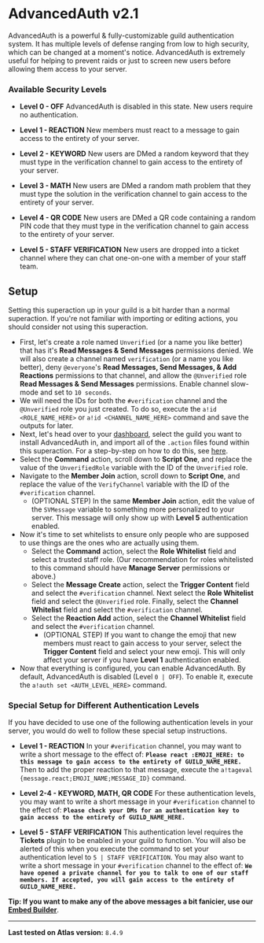 # AdvancedAuth v2.1
AdvancedAuth is a powerful & fully-customizable guild authentication system. It has multiple levels of defense ranging from low to high security, which can be changed at a moment's notice. AdvancedAuth is extremely useful for helping to prevent raids or just to screen new users before allowing them access to your server.

### Available Security Levels
* **Level 0 - OFF**
AdvancedAuth is disabled in this state. New users require no authentication.

* **Level 1 - REACTION**
New members must react to a message to gain access to the entirety of your server.

* **Level 2 - KEYWORD**
New users are DMed a random keyword that they must type in the verification channel to gain access to the entirety of your server.

* **Level 3 - MATH**
New users are DMed a random math problem that they must type the solution in the verification channel to gain access to the entirety of your server.

* **Level 4 - QR CODE**
New users are DMed a QR code containing a random PIN code that they must type in the verification channel to gain access to the entirety of your server.

* **Level 5 - STAFF VERIFICATION**
New users are dropped into a ticket channel where they can chat one-on-one with a member of your staff team.

## Setup
Setting this superaction up in your guild is a bit harder than a normal superaction. If you're not familiar with importing or editing actions, you should consider not using this superaction. 
* First, let's create a role named `Unverified` (or a name you like better) that has it's **Read Messages & Send Messages** permissions denied. We will also create a channel named `verification` (or a name you like better), deny `@everyone`'s **Read Messages, Send Messages, & Add Reactions** permissions to that channel, and allow the `@Unverified` role **Read Messages & Send Messages** permissions. Enable channel slow-mode and set to `10 seconds`.
* We will need the IDs for both the `#verification` channel and the `@Unverified` role you just created. To do so, execute the `a!id <ROLE_NAME_HERE>` or `a!id <CHANNEL_NAME_HERE>` command and save the outputs for later.
* Next, let's head over to your [dashboard](https://atlasbot.xyz/@me/guilds), select the guild you want to install AdvancedAuth in, and import all of the `.action` files found within this superaction. For a step-by-step on how to do this, see [here](https://github.com/doddsy/atlas-custom-actions#import-actions-from-this-repository-into-your-server).
* Select the **Command** action, scroll down to **Script One**, and replace the value of the `UnverifiedRole` variable with the ID of the `Unverified` role.
* Navigate to the **Member Join** action, scroll down to **Script One**, and replace the value of the `VerifyChannel` variable with the ID of the `#verification` channel.
	* (OPTIONAL STEP) In the same **Member Join** action, edit the value of the `SVMessage` variable to something more personalized to your server. This message will only show up with **Level 5** authentication enabled.
* Now it's time to set whitelists to ensure only people who are supposed to use things are the ones who are actually using them. 
	* Select the **Command** action, select the **Role Whitelist** field and select a trusted staff role. (Our recommendation for roles whitelisted to this command should have **Manage Server** permissions or above.)
	* Select the **Message Create** action, select the **Trigger Content** field and select the `#verification` channel. Next select the **Role Whitelist** field and select the `@Unverified` role. Finally, select the **Channel Whitelist** field and select the `#verification` channel.
	* Select the **Reaction Add** action, select the **Channel Whitelist** field and select the `#verification` channel.
		* (OPTIONAL STEP) If you want to change the emoji that new members must react to gain access to your server, select the **Trigger Content** field and select your new emoji. This will only affect your server if you have **Level 1** authentication enabled.
* Now that everything is configured, you can enable AdvancedAuth. By default, AdvancedAuth is disabled (Level `0 | OFF`). To enable it, execute the `a!auth set <AUTH_LEVEL_HERE>` command. 

### Special Setup for Different Authentication Levels
If you have decided to use one of the following authentication levels in your server, you would do well to follow these special setup instructions.
* **Level 1 - REACTION**
In your `#verification` channel, you may want to write a short message to the effect of: **`Please react :EMOJI_HERE: to this message to gain access to the entirety of GUILD_NAME_HERE.`** Then to add the proper reaction to that message, execute the `a!tageval {message.react;EMOJI_NAME;MESSAGE_ID}` command.

* **Level 2-4 - KEYWORD, MATH, QR CODE**
For these authentication levels, you may want to write a short message in your `#verification` channel to the effect of: **`Please check your DMs for an authentication key to gain access to the entirety of GUILD_NAME_HERE.`**

* **Level 5 - STAFF VERIFICATION**
This authentication level requires the **Tickets** plugin to be enabled in your guild to function. You will also be alerted of this when you execute the command to set your authentication level to `5 | STAFF VERIFICATION`. You may also want to write a short message in your `#verification` channel to the effect of: **`We have opened a private channel for you to talk to one of our staff members. If accepted, you will gain access to the entirety of GUILD_NAME_HERE.`**

**Tip: If you want to make any of the above messages a bit fanicier, use our [Embed Builder](https://atlasbot.xyz/embed-builder)**.

-----

**Last tested on Atlas version:** `8.4.9`
